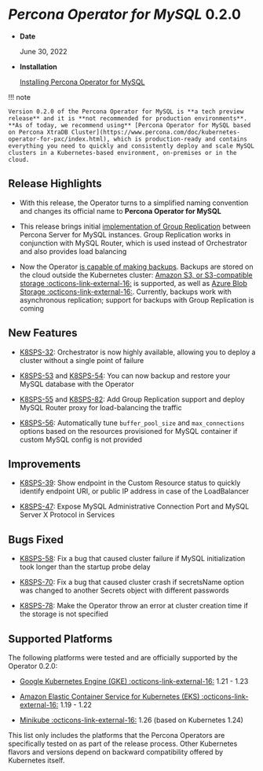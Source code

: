 # *Percona Operator for MySQL* 0.2.0


* **Date**

    June 30, 2022



* **Installation**

    [Installing Percona Operator for MySQL](../System-Requirements.md#installation-guidelines)


!!! note

    Version 0.2.0 of the Percona Operator for MySQL is **a tech preview release** and it is **not recommended for production environments**. **As of today, we recommend using** [Percona Operator for MySQL based on Percona XtraDB Cluster](https://www.percona.com/doc/kubernetes-operator-for-pxc/index.html), which is production-ready and contains everything you need to quickly and consistently deploy and scale MySQL clusters in a Kubernetes-based environment, on-premises or in the cloud.

## Release Highlights


* With this release, the Operator turns to a simplified naming convention and
changes its official name to **Percona Operator for MySQL**


* This release brings initial [implementation of Group Replication](../operator.md#mysqlclustertype) between Percona Server for MySQL instances. Group Replication works in conjunction with MySQL Router, which is used instead of Orchestrator and also provides load balancing


* Now the Operator [is capable of making backups](../backups.md). Backups are stored on the cloud outside the Kubernetes cluster: [Amazon S3, or S3-compatible storage :octicons-link-external-16:](https://en.wikipedia.org/wiki/Amazon_S3#S3_API_and_competing_services) is supported, as well as [Azure Blob Storage :octicons-link-external-16:](https://azure.microsoft.com/en-us/services/storage/blobs). Currently, backups work with asynchronous replication; support for backups with Group Replication is coming

## New Features


* [K8SPS-32](https://jira.percona.com/browse/K8SPS-32): Orchestrator is now highly available, allowing you to deploy a cluster without a single point of failure


* [K8SPS-53](https://jira.percona.com/browse/K8SPS-53) and [K8SPS-54](https://jira.percona.com/browse/K8SPS-54): You can now backup and restore your MySQL database with the Operator


* [K8SPS-55](https://jira.percona.com/browse/K8SPS-55) and [K8SPS-82](https://jira.percona.com/browse/K8SPS-82): Add Group Replication support and deploy MySQL Router proxy for load-balancing the traffic


* [K8SPS-56](https://jira.percona.com/browse/K8SPS-56): Automatically tune `buffer_pool_size` and `max_connections` options based on the resources provisioned for MySQL container if custom MySQL config is not provided

## Improvements


* [K8SPS-39](https://jira.percona.com/browse/K8SPS-39): Show endpoint in the Custom Resource status to quickly identify endpoint URI, or public IP address in case of the LoadBalancer


* [K8SPS-47](https://jira.percona.com/browse/K8SPS-47): Expose MySQL Administrative Connection Port and MySQL Server X Protocol in Services

## Bugs Fixed


* [K8SPS-58](https://jira.percona.com/browse/K8SPS-58): Fix a bug that caused cluster failure if MySQL initialization took longer than the startup probe delay


* [K8SPS-70](https://jira.percona.com/browse/K8SPS-70): Fix a bug that caused cluster crash if secretsName option was changed to another Secrets object with different passwords


* [K8SPS-78](https://jira.percona.com/browse/K8SPS-78): Make the Operator throw an error at cluster creation time if the storage is not specified

## Supported Platforms

The following platforms were tested and are officially supported by the Operator
0.2.0:


* [Google Kubernetes Engine (GKE) :octicons-link-external-16:](https://cloud.google.com/kubernetes-engine) 1.21 - 1.23


* [Amazon Elastic Container Service for Kubernetes (EKS) :octicons-link-external-16:](https://aws.amazon.com) 1.19 - 1.22


* [Minikube :octicons-link-external-16:](https://minikube.sigs.k8s.io/docs/) 1.26 (based on Kubernetes 1.24)

This list only includes the platforms that the Percona Operators are specifically tested on as part of the release process. Other Kubernetes flavors and versions depend on backward compatibility offered by Kubernetes itself.
